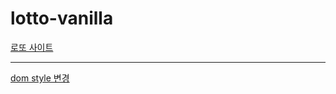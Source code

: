 # lotto-vanilla

[로또 사이트](https://lotto-recommended-number.netlify.app/ "웹사이트 이동")  



---
[dom style 변경](https://dololak.tistory.com/361)
